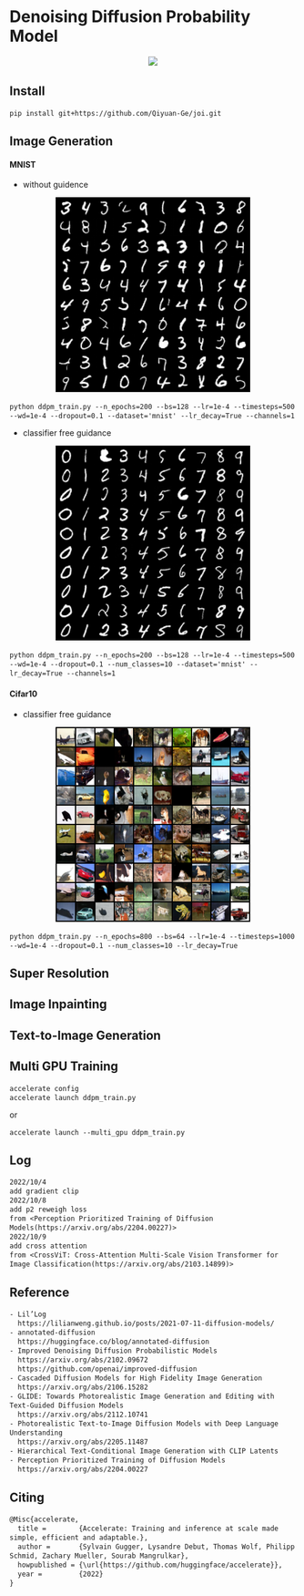 
# Denoising Diffusion Probability Model

<div align=center>
<img src="https://user-images.githubusercontent.com/53368178/190867851-6d84fb48-ead7-47f1-90d4-4b71c7622396.png">
</div>

## Install
````
pip install git+https://github.com/Qiyuan-Ge/joi.git
````

## Image Generation

#### MNIST
- without guidence

<div align=center>
<img src="https://github.com/Qiyuan-Ge/joi/blob/main/samples/mnist_random.png">
</div>

````
python ddpm_train.py --n_epochs=200 --bs=128 --lr=1e-4 --timesteps=500 --wd=1e-4 --dropout=0.1 --dataset='mnist' --lr_decay=True --channels=1
````

- classifier free guidance

<div align=center>
<img src="https://github.com/Qiyuan-Ge/joi/blob/main/samples/mnist.png">
</div>

````
python ddpm_train.py --n_epochs=200 --bs=128 --lr=1e-4 --timesteps=500 --wd=1e-4 --dropout=0.1 --num_classes=10 --dataset='mnist' --lr_decay=True --channels=1
````

#### Cifar10
- classifier free guidance

<div align=center>
<img src="https://github.com/Qiyuan-Ge/joi/blob/main/samples/cifar-10.png">
</div>

````
python ddpm_train.py --n_epochs=800 --bs=64 --lr=1e-4 --timesteps=1000 --wd=1e-4 --dropout=0.1 --num_classes=10 --lr_decay=True
````

## Super Resolution

## Image Inpainting

## Text-to-Image Generation

## Multi GPU Training
````
accelerate config
accelerate launch ddpm_train.py
````
or
````
accelerate launch --multi_gpu ddpm_train.py
````

## Log
````
2022/10/4 
add gradient clip
2022/10/8 
add p2 reweigh loss 
from <Perception Prioritized Training of Diffusion Models(https://arxiv.org/abs/2204.00227)>
2022/10/9
add cross attention 
from <CrossViT: Cross-Attention Multi-Scale Vision Transformer for Image Classification(https://arxiv.org/abs/2103.14899)> 
````

## Reference
````
- Lil’Log
  https://lilianweng.github.io/posts/2021-07-11-diffusion-models/
- annotated-diffusion
  https://huggingface.co/blog/annotated-diffusion
- Improved Denoising Diffusion Probabilistic Models
  https://arxiv.org/abs/2102.09672
  https://github.com/openai/improved-diffusion
- Cascaded Diffusion Models for High Fidelity Image Generation
  https://arxiv.org/abs/2106.15282
- GLIDE: Towards Photorealistic Image Generation and Editing with Text-Guided Diffusion Models
  https://arxiv.org/abs/2112.10741
- Photorealistic Text-to-Image Diffusion Models with Deep Language Understanding
  https://arxiv.org/abs/2205.11487
- Hierarchical Text-Conditional Image Generation with CLIP Latents
- Perception Prioritized Training of Diffusion Models
  https://arxiv.org/abs/2204.00227
````

## Citing
````
@Misc{accelerate,
  title =        {Accelerate: Training and inference at scale made simple, efficient and adaptable.},
  author =       {Sylvain Gugger, Lysandre Debut, Thomas Wolf, Philipp Schmid, Zachary Mueller, Sourab Mangrulkar},
  howpublished = {\url{https://github.com/huggingface/accelerate}},
  year =         {2022}
}
````

